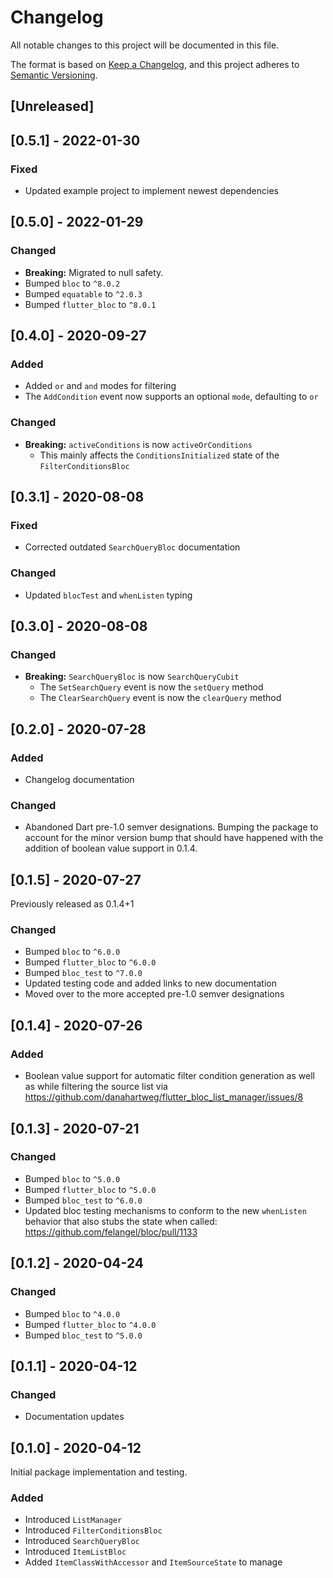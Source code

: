 # Changelog
All notable changes to this project will be documented in this file.

The format is based on [Keep a Changelog](https://keepachangelog.com/en/1.0.0/),
and this project adheres to [Semantic Versioning](https://semver.org/spec/v2.0.0.html).

## [Unreleased]

## [0.5.1] - 2022-01-30

### Fixed
- Updated example project to implement newest dependencies

## [0.5.0] - 2022-01-29

### Changed
- **Breaking:** Migrated to null safety.
- Bumped `bloc` to `^8.0.2`
- Bumped `equatable` to `^2.0.3`
- Bumped `flutter_bloc` to `^8.0.1`

## [0.4.0] - 2020-09-27

### Added
- Added `or` and `and` modes for filtering
- The `AddCondition` event now supports an optional `mode`, defaulting to `or`

### Changed
- **Breaking:** `activeConditions` is now `activeOrConditions`
  - This mainly affects the `ConditionsInitialized` state of the `FilterConditionsBloc`

## [0.3.1] - 2020-08-08

### Fixed
- Corrected outdated `SearchQueryBloc` documentation

### Changed
- Updated `blocTest` and `whenListen` typing

## [0.3.0] - 2020-08-08

### Changed
- **Breaking:** `SearchQueryBloc` is now `SearchQueryCubit`
  - The `SetSearchQuery` event is now the `setQuery` method
  - The `ClearSearchQuery` event is now the `clearQuery` method

## [0.2.0] - 2020-07-28

### Added
- Changelog documentation

### Changed
- Abandoned Dart pre-1.0 semver designations. Bumping the package to account for the minor version bump that should have happened with the addition of boolean value support in 0.1.4.

## [0.1.5] - 2020-07-27

Previously released as 0.1.4+1

### Changed
- Bumped `bloc` to `^6.0.0`
- Bumped `flutter_bloc` to `^6.0.0`
- Bumped `bloc_test` to `^7.0.0`
- Updated testing code and added links to new documentation
- Moved over to the more accepted pre-1.0 semver designations

## [0.1.4] - 2020-07-26

### Added
- Boolean value support for automatic filter condition generation as well as while filtering the source list via https://github.com/danahartweg/flutter_bloc_list_manager/issues/8

## [0.1.3] - 2020-07-21

### Changed
- Bumped `bloc` to `^5.0.0`
- Bumped `flutter_bloc` to `^5.0.0`
- Bumped `bloc_test` to `^6.0.0`
- Updated bloc testing mechanisms to conform to the new `whenListen` behavior that also stubs the state when called: https://github.com/felangel/bloc/pull/1133

## [0.1.2] - 2020-04-24

### Changed
- Bumped `bloc` to `^4.0.0`
- Bumped `flutter_bloc` to `^4.0.0`
- Bumped `bloc_test` to `^5.0.0`

## [0.1.1] - 2020-04-12

### Changed
- Documentation updates

## [0.1.0] - 2020-04-12

Initial package implementation and testing.

### Added
- Introduced `ListManager`
- Introduced `FilterConditionsBloc`
- Introduced `SearchQueryBloc`
- Introduced `ItemListBloc`
- Added `ItemClassWithAccessor` and `ItemSourceState` to manage
